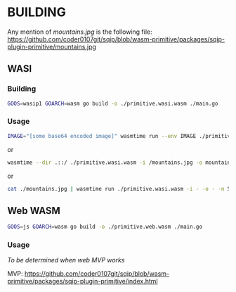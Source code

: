 # BUILDING

Any mention of *mountains.jpg* is the following file:
https://github.com/coder0107git/sqip/blob/wasm-primitive/packages/sqip-plugin-primitive/mountains.jpg

## WASI
### Building
```bash
GOOS=wasip1 GOARCH=wasm go build -o ./primitive.wasi.wasm ./main.go
```

### Usage
```bash
IMAGE="[some base64 encoded image]" wasmtime run --env IMAGE ./primitive.wasi.wasm -i env_var_base64 -o - -n 50 -m 1 -s 2500 -rep 0 -a 128 -bg 344b57 -j 0 -vv
```
or
```bash
wasmtime --dir .::/ ./primitive.wasi.wasm -i /mountains.jpg -o mountains.primitive.svg -n 50 -m 1 -s 2500 -rep 0 -a 128 -bg 344b57 -j 0 -vv
```
or
```bash
cat ./mountains.jpg | wasmtime run ./primitive.wasi.wasm -i - -o - -n 50 -m 1 -s 2500 -rep 0 -a 128 -bg 344b57 -j 0 -vv
```

## Web WASM
```bash
GOOS=js GOARCH=wasm go build -o ./primitive.web.wasm ./main.go
```

### Usage
*To be determined when web MVP works*

MVP: https://github.com/coder0107git/sqip/blob/wasm-primitive/packages/sqip-plugin-primitive/index.html
